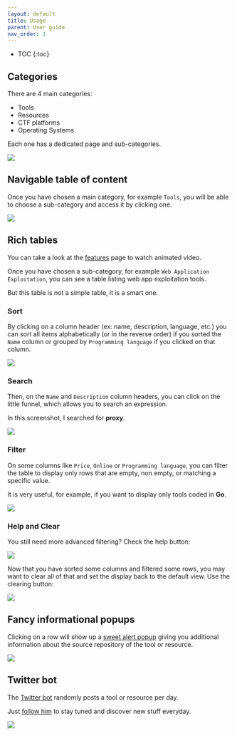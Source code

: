 ```yaml
---
layout: default
title: Usage
parent: User guide
nav_order: 1
---
```

- TOC
{:toc}

## Categories

There are 4 main categories:

-   Tools
-   Resources
-   CTF platforms
-   Operating Systems

Each one has a dedicated page and sub-categories.

![](https://i.imgur.com/dyy5o8e.png)

## Navigable table of content

Once you have chosen a main category, for example `Tools`, you will be able to choose a sub-category and access it by clicking one.

![](https://i.imgur.com/SaEsud4.png)

## Rich tables

You can take a look at the [features](https://inventory.raw.pm/features.html#tables) page to watch animated video.

Once you have chosen a sub-category, for example `Web Application Exploitation`, you can see a table listing web app exploitation tools.

But this table is not a simple table, it is a smart one.

### Sort

By clicking on a column header (ex: name, description, language, etc.) you can sort all items alphabetically (or in the reverse order) if you sorted the `Name` column or grouped by `Programming language` if you clicked on that column.

![](https://i.imgur.com/skBmS45.png)

### Search

Then, on the `Name` and `Description` column headers, you can click on the little funnel, which allows you to search an expression.

In this screenshot, I searched for **proxy**.

![](https://i.imgur.com/v1QunXa.png)

### Filter

On some columns like `Price`, `Online` or `Programming language`, you can filter the table to display only rows that are empty, non empty, or matching a specific value.

It is very useful, for example, if you want to display only tools coded in **Go**.

![](https://i.imgur.com/V85WX73.png)

### Help and Clear

You still need more advanced filtering? Check the help button:

![](https://i.imgur.com/LBmfdpW.png)

Now that you have sorted some columns and filtered some rows, you may want to clear all of that and set the display back to the default view. Use the clearing button:

![](https://i.imgur.com/OxL6oNu.png)

## Fancy informational popups

Clicking on a row will show up a [sweet alert popup](https://inventory.raw.pm/features.html#popups) giving you additional information about the source repository of the tool or resource.

![](https://i.imgur.com/4VrzELK.png)

## Twitter bot

The [Twitter bot](https://inventory.raw.pm/features.html#twitter-bot) randomly posts a tool or resource per day.

Just [follow him](https://twitter.com/RawsecBot) to stay tuned and discover new stuff everyday.

![](https://i.imgur.com/oTdddRp.png)
